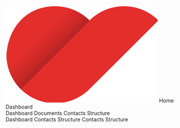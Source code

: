 <script setup>
  import Sidebar from './Sidebar.vue'
  import SidebarNav from './SidebarNav.vue'
  import SidebarBrand from './SidebarBrand.vue'
  import NavItem from '../nav/NavItem.vue'
  import NavSubItem from '../nav/NavSubItem.vue'
  import IconDocument from '@carbon/icons-vue/lib/document/20'
</script>

<style scoped>
  .preview {
    @apply block h-96;

    .sidebar--fixed {
      @apply absolute;
    }
  }
</style>

<preview>
<Sidebar fixed variant="pills" align="left" type="narrow">
  <SidebarBrand>
    <img src="./assets/images/logo-privy-icon.svg" alt="" />
  </SidebarBrand>
  <SidebarNav>
    <NavItem active>
      <template #icon>
        <IconDocument />
      </template>
      Home
    </NavItem>
    <NavItem>
      <template #icon>
        <IconDocument />
      </template>
      Dashboard
    </NavItem>
  </SidebarNav>
  <SidebarNav bottom>
    <NavItem active>
      <template #icon>
        <IconDocument />
      </template>
    </NavItem>
    <NavItem>
      <template #icon>
        <IconDocument />
      </template>
    </NavItem>
  </SidebarNav>
</Sidebar>
</preview>

<preview>
<div class="w-14">
  <Sidebar fixed variant="pills" align="left" type="narrow">
    <SidebarNav title="Menus">
      <NavItem active>
        <template #icon>
          <IconDocument />
        </template>
        Dashboard
      </NavItem>
      <NavItem>Documents</NavItem>
      <NavItem>Contacts</NavItem>
      <NavItem>Structure</NavItem>
    </SidebarNav>
  </Sidebar>
</div>
</preview>


<preview>
<div>
  <Sidebar fixed variant="pills" align="right">
    <SidebarNav title="Menus">
      <NavItem active>
        <template #icon>
          <IconDocument />
        </template>
        Dashboard
      </NavItem>
      <NavSubItem text="Documents">
        <template #icon>
          <IconDocument />
        </template>
        <SidebarNav>
          <NavItem>
            Contacts
          </NavItem>
          <NavItem>
            Structure
          </NavItem>
        </SidebarNav>
      </NavSubItem>
      <NavItem>Contacts</NavItem>
      <NavItem>Structure</NavItem>
    </SidebarNav>
  </Sidebar>
</div>
</preview>

